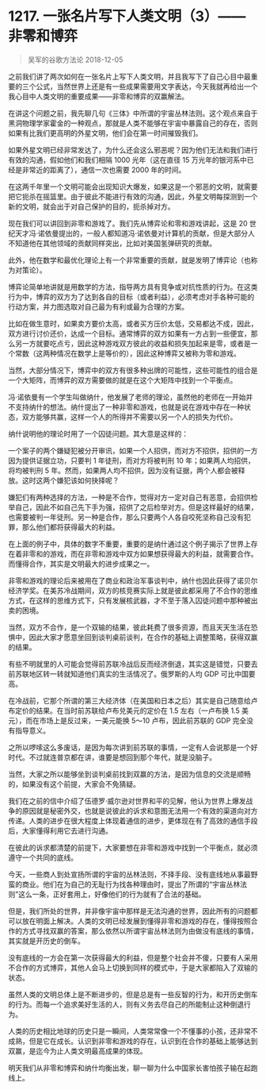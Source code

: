 # 1217. 一张名片写下人类文明（3）——非零和博弈
> 吴军的谷歌方法论
2018-12-05

之前我们讲了两次如何在一张名片上写下人类文明，并且我写下了自己心目中最重要的三个公式，当然世界上还是有一些成果需要用文字表达，今天我就再给出一个我心目中人类文明的重要成果——非零和博弈的双赢解法。

在讲这个问题之前，我先聊几句《三体》中所谓的宇宙丛林法则。这个观点来自于黑洞物理学家霍金的一种观点，那就是人类不能够在宇宙中暴露自己的存在，否则如果有比我们更高明的外星文明，他们会在第一时间摧毁我们。

如果外星文明已经非常发达了，为什么还会这么邪恶呢？因为他们无法和我们进行有效的沟通，假如他们和我们相隔 1000 光年（这在直径 15 万光年的银河系中已经是非常近的距离了），通信一次也需要 2000 年的时间。

在这两千年里一个文明可能会出现知识大爆发，如果这是一个邪恶的文明，就需要把它扼杀在摇篮里。由于彼此不能进行有效的沟通，因此，外星文明每探测到一个新的文明，就会出于对自己保护的目的，扼杀掉对方。

现在我们可以讲回到非零和游戏了。我们先从博弈论和零和游戏讲起，这是 20 世纪天才冯·诺依曼提出的，一般人都知道冯·诺依曼对计算机的贡献，但是大部分人不知道他在其他领域的贡献同样突出，比如对美国氢弹研究的贡献。

此外，他在数学和最优化理论上有一个非常重要的贡献，就是发明了博弈论（也称为对策论）。

博弈论简单地讲就是用数学的方法，指导两方具有竞争或对抗性质的行为。在这类行为中，博弈的双方为了达到各自的目标（或者利益），必须考虑对手各种可能的行动方案，并力图选取对自己最为有利或最为合理的方案。

比如在做生意时，如果卖方要价太高，或者买方压价太低，交易都达不成，因此，双方进行讨价还价，达成一个目标。通常博弈的双方如果有一方占到一些便宜，那么另一方就要吃点亏，因此这种游戏双方彼此的收益和损失加起来是零，或者是一个常数（这两种情况在数学上是等价的），因此这种博弈又被称为零和游戏。

当然，大部分情况下，博弈中的双方有很多种出牌的可能性，这些可能性的组合是一个大矩阵，而博弈的双方需要做的就是在这个大矩阵中找到一个平衡点。

冯·诺依曼有一个学生叫做纳什，他发展了老师的理论，虽然他的老师在一开始并不支持纳什的想法。纳什提出了一种非零和游戏，也就是说在游戏中存在一种状态，双方能够共赢，这样一个人的所得并不需要以另一个人的损失为代价。

纳什说明他的理论时用了一个囚徒问题。其大意是这样的：

一个案子的两个嫌疑犯被分开审讯，如果一个人招供，而对方不招供，招供的一方因为提供证据立功，只要判 1 年徒刑，而对方将被判刑 10 年；如果两人均招供，将均被判刑 5 年。然而，如果两人均不招供，因为没有证据，两个人都会被释放。这时这两个嫌犯该如何抉择呢？

嫌犯们有两种选择的方法，一种是不合作，觉得对方一定对自己有恶意，会招供检举自己，因此不如自己先下手为强，招供了之后检举对方。但是这样最好的结果，也需要被判一年徒刑。另一种是合作，那么只要两个人各自咬死坚称自己没有犯罪，那么他们都将获得最大的利益。

在上面的例子中，具体的数字不重要，重要的是纳什通过这个例子揭示了世界上存在着非零和的游戏，而在非零和游戏中双方如果想获得最大的利益，就需要合作。而懂得合作，其实是文明最大的进步成果之一。

非零和游戏的理论后来被用在了商业和政治军事谈判中，纳什也因此获得了诺贝尔经济学奖。在美苏冷战期间，双方的核竞赛实际上就是彼此都采用了不合作的思维方式，在这样的思维方式下，只有发展核武器，才不至于落入囚徒问题中那种被出卖的困境。

当然，双方不合作，是一个双输的结果，彼此耗费了很多资源，而且天天生活在恐惧中，因此大家才愿意坐回到谈判桌前谈判，在合作的基础上调整策略，获得双赢的结果。

有些不明就里的人可能会觉得前苏联冷战后反而经济倒退，其实这是错觉，只要去前苏联地区转一转就知道他们真实的生活情况了。俄罗斯的人均 GDP 可比中国要高。

在冷战前，它那个所谓的第三大经济体（在美国和日本之后）其实是自己随意给卢布定价的结果。在当时前苏联给卢布兑美元的定价在 1.5 左右（一卢布换 1.5 美元），而在市场上是反过来，一美元能换 5～10 卢布，因此前苏联的 GDP 完全没有指导意义。

之所以啰嗦这么多废话，是因为每次讲到前苏联的事情，一定有人会说那是一个好时代。不过就连普京都在讲，谁要是想回到那个年代，就是没脑子。

当然，大家之所以能够坐到谈判桌前找到双赢的方法，是因为信息的交流是顺畅的，如果没有这个前提，大家会不免猜疑。

我们在之前的信中介绍了伍德罗·威尔逊对世界和平的见解，他认为世界上爆发战争的原因就是秘密外交，也就是说彼此的诉求和意图无法用一个有效的渠道向对方传递。人类的进步在很大程度上体现着通信的进步，更体现在有了高效的通信手段后，大家懂得利用它去进行沟通。

在彼此的诉求都清楚的前提下，大家要想在非零和游戏中找到一个平衡点，就必须遵守一个共同的底线。

今天，一些商人到处宣扬所谓的宇宙的丛林法则，不择手段、没有底线地从事最野蛮的商业。他们在为自己的无耻行为找各种理由时，提出了所谓的“宇宙丛林法则”这么一条，正好套用上，好像他们的行为就有了合法的基础。

但是，我们所处的世界，并非像宇宙中那样是无法沟通的世界，因此所有的问题都可以放在明面上解决。人类的文明已经发展到懂得非零和游戏的存在，懂得按照合作的方式寻找双赢的答案，那么依然以所谓宇宙丛林法则为由做没有底线的事情，其实就是开历史的倒车。

没有底线的一方会在第一次获得最大的利益，但是整个社会并不傻，只要有人采用不合作的方式博弈，其他人会马上切换到同样的模式中，于是大家都陷入了双输的状态。

虽然人类的文明总体上是不断进步的，但是总是有一些反智的行为，和开历史倒车的行为。而每一个追求美好生活的人，则有义务去尽自己的所能制止这种倒退行为。

人类的历史相比地球的历史只是一瞬间，人类常常像一个不懂事的小孩，还非常不成熟，但是它在成长。认识到非零和游戏的存在，认识到在合作的基础上能够达到双赢，是迄今为止人类文明最高成果的体现。

明天我们从非零和博弈和纳什均衡出发，聊一聊为什么中国家长害怕孩子输在起跑线上。



